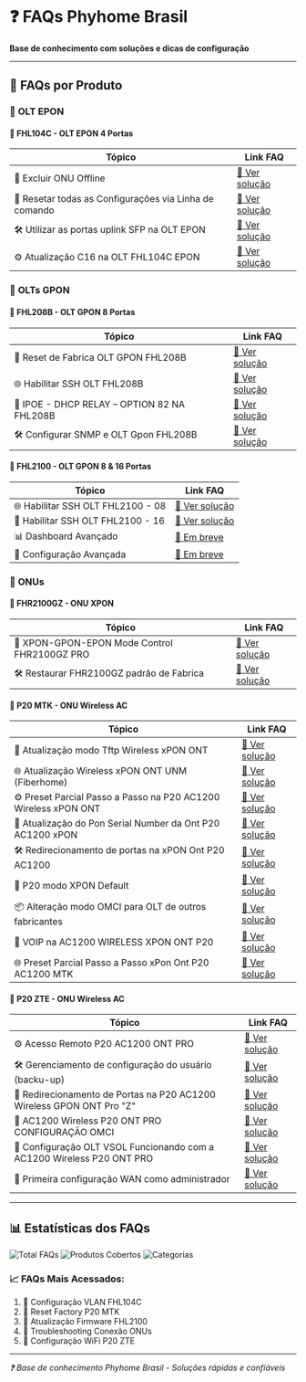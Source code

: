 # ❓ FAQs Phyhome Brasil

**Base de conhecimento com soluções e dicas de configuração**

---

## 🎯 **FAQs por Produto**

### 🔌 **OLT EPON**

#### 📂 **FHL104C - OLT EPON 4 Portas**
| Tópico | Link FAQ |
|--------|----------|
| 🔧 Excluir ONU Offline | [📖 Ver solução](https://telegra.ph/Excluir-ONU-Offline-na-OLT-FHL104C-EPON-03-09) |
| 🔄 Resetar todas as Configurações via Linha de comando | [📖 Ver solução](https://telegra.ph/Resetar-todas-as-Configura%C3%A7%C3%B5es-via-Linha-de-comando-11-23) |
| 🛠️ Utilizar as portas uplink SFP na OLT EPON | [📖 Ver solução](https://telegra.ph/Utilizar-as-portas-uplink-SFP-na-OLT-EPON-08-10) |
| ⚙️ Atualização C16 na OLT FHL104C EPON | [📖 Ver solução](https://telegra.ph/Atualiza%C3%A7%C3%A3o-C16-na-OLT-FHL104C-EPON-07-11) |

### 🔌 **OLTs GPON**

#### 📂 **FHL208B - OLT GPON 8 Portas**
| Tópico | Link FAQ |
|--------|----------|
| 🔄 Reset de Fabrica OLT GPON FHL208B | [📖 Ver solução](https://telegra.ph/Reset-de-Fabrica-OLT-GPON-FHL208B-03-03) |
| 🌐 Habilitar SSH OLT  FHL208B | [📖 Ver solução](https://telegra.ph/Habilitar-SSH-OLT-FHL208B-01-10) |
| 📡 IPOE - DHCP RELAY – OPTION 82 NA FHL208B | [📖 Ver solução](https://telegra.ph/IPOE---DHCP-RELAY--OPTION-82-NA-FHL208B-06-01) |
| 🛠️ Configurar SNMP e OLT Gpon FHL208B | [📖 Ver solução](https://telegra.ph/Configurar-SNMP-e-OLT-Gpon-FHL208B-03-24) |

#### 📂 **FHL2100 - OLT GPON 8 & 16 Portas**
| Tópico | Link FAQ |
|--------|----------|
| 🌐 Habilitar SSH OLT FHL2100 - 08 | [📖 Ver solução](https://telegra.ph/Habilitar-SSH-OLT-FHL2100---08-01-10) |
| 🤖 Habilitar SSH OLT FHL2100 - 16 | [📖 Ver solução](https://telegra.ph/Habilitar-SSH-OLT-FHL2100---16-01-10) |
| 📊 Dashboard Avançado | [📖 Em breve](https://telegra.ph/FAQ-em-Preparacao-Phyhome-Brasil-10-31) |
| 🔧 Configuração Avançada | [📖 Em breve](https://telegra.ph/FAQ-em-Preparacao-Phyhome-Brasil-10-31) |

### 📡 **ONUs**

#### 📂 **FHR2100GZ - ONU XPON**
| Tópico | Link FAQ |
|--------|----------|
| 🔄 XPON-GPON-EPON Mode Control FHR2100GZ PRO | [📖 Ver solução](https://telegra.ph/XPON-GPON-EPON-Mode-Control-FHR2100GZ-PRO-12-12) |
| 🛠️ Restaurar FHR2100GZ padrão de Fabrica | [📖 Ver solução](https://telegra.ph/Restaurar-a-ONU-XPON-FHR2100GZ-padr%C3%A3o-de-FabricaExclus%C3%A3o-total-das-configura%C3%A7%C3%B5es-09-27) |


#### 📂 **P20 MTK - ONU Wireless AC**
| Tópico | Link FAQ |
|--------|----------|
| 🔄 Atualização modo Tftp Wireless xPON ONT | [📖 Ver solução](https://telegra.ph/Atualiza%C3%A7%C3%A3o-modo-Tftp-P20-AC1200-Wireless-xPON-ONT-05-14) |
| 🌐 Atualização Wireless xPON ONT UNM (Fiberhome) | [📖 Ver solução](https://telegra.ph/Atualiza%C3%A7%C3%A3o-na-P20-AC1200-Wireless-xPON-ONT-para-obter-informa%C3%A7%C3%B5es-no-UNM-Fiberhome-07-08) |
| ⚙️ Preset Parcial Passo a Passo na P20 AC1200 Wireless xPON ONT | [📖 Ver solução](https://telegra.ph/Preset-Parcial-Passo-a-Passo-Xpon-Ont-P20-07-08) |
| 🔧 Atualização do Pon Serial Number da Ont P20 AC1200 xPON | [📖 Ver solução](https://telegra.ph/Atualiza%C3%A7%C3%A3o-do-Pon-Serial-Number-da-Ont-P20-AC1200-xPON-06-29) |
| 🛠️ Redirecionamento de portas na xPON Ont P20 AC1200 | [📖 Ver solução](https://telegra.ph/Redirecionamento-de-portas-na-xPON-Ont-P20-AC1200-06-03) |
| 🔄 P20 modo XPON Default | [📖 Ver solução](https://telegra.ph/P20-modo-XPON-Default-02-13) |
| 📦 Alteração modo OMCI para OLT de outros fabricantes | [📖 Ver solução](https://telegra.ph/Altera%C3%A7%C3%A3o-modo-OMCI-para-OLT-de-outros-fabricantes-na-ONT-P20-AC1200-WIRELESS-XPON-07-09) |
| 📡 VOIP na AC1200 WIRELESS XPON ONT P20 | [📖 Ver solução](https://telegra.ph/VOIP-na-AC1200-WIRELESS-XPON-ONT-P20-07-30) |
| 🌐 Preset Parcial Passo a Passo xPon Ont P20 AC1200 MTK | [📖 Ver solução](https://telegra.ph/Preset-Parcial-Passo-a-Passo-xPon-Ont-P20-AC1200-MTK-11-14) |

#### 📂 **P20 ZTE - ONU Wireless AC**
| Tópico | Link FAQ |
|--------|----------|
| ⚙️ Acesso Remoto P20 AC1200 ONT PRO | [📖 Ver solução](https://telegra.ph/Acesso-Remoto-P20-AC1200-ONT-PRO-10-28) |
| 🛠️ Gerenciamento de configuração do usuário (backu-up) | [📖 Ver solução](https://telegra.ph/Gerenciamento-de-configura%C3%A7%C3%A3o-do-usu%C3%A1rio-backu-up-P20-AC1200-Pro-01-26) |
| 🔐 Redirecionamento de Portas na P20 AC1200 Wireless GPON ONT Pro "Z" | [📖 Ver solução](https://telegra.ph/Redirecionamento-de-Portas-na-P20-AC1200-Wireless-GPON-ONT-Pro-Z-08-24-2) |
| 📶 AC1200 Wireless P20 ONT PRO CONFIGURAÇÃO OMCI | [📖 Ver solução](https://telegra.ph/AC1200-Wireless-P20-ONT-PRO-CONFIGURA%C3%87%C3%83O-OMCI-08-11) |
| 📶 Configuração OLT VSOL Funcionando com a AC1200 Wireless P20 ONT PRO | [📖 Ver solução](https://telegra.ph/Configura%C3%A7%C3%A3o-OLT-VSOL-Funcionando-com-a-AC1200-Wireless-P20-ONT-PRO-06-02) |
| 📶 Primeira configuração WAN como administrador | [📖 Ver solução](https://telegra.ph/Acessar-a-AC1200-Wireless-P20-ONT-PRO-como-administrador-e-fazer-a-primeira-configura%C3%A7%C3%A3o-WAN-12-29) |

---

## 📊 **Estatísticas dos FAQs**

![Total FAQs](https://img.shields.io/badge/FAQs_Disponíveis-50+-success?style=for-the-badge)
![Produtos Cobertos](https://img.shields.io/badge/Produtos-6-blue?style=for-the-badge)
![Categorias](https://img.shields.io/badge/Categorias-5-orange?style=for-the-badge)

### **📈 FAQs Mais Acessados:**
1. 🥇 Configuração VLAN FHL104C
2. 🥈 Reset Factory P20 MTK
3. 🥉 Atualização Firmware FHL2100
4. 🏅 Troubleshooting Conexão ONUs
5. 🏅 Configuração WiFi P20 ZTE

---

*❓ Base de conhecimento Phyhome Brasil - Soluções rápidas e confiáveis*
